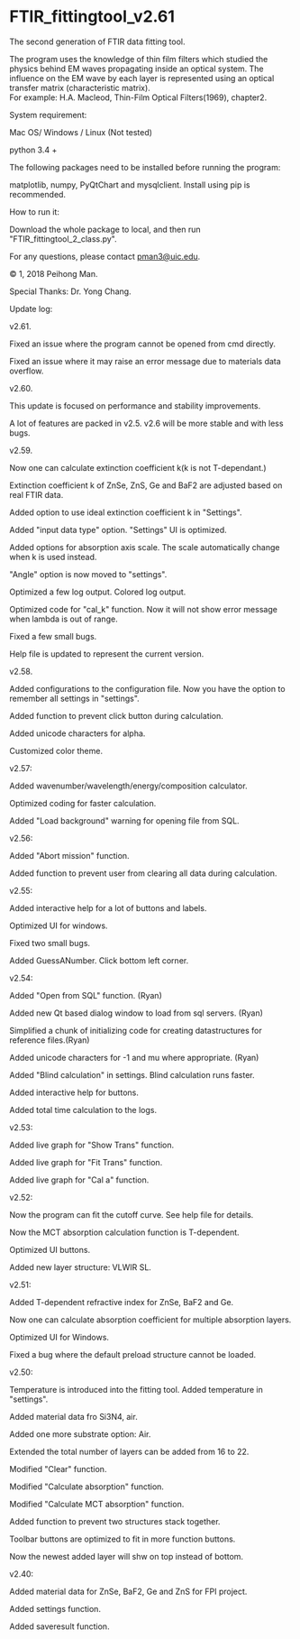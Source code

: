 # FTIR_fittingtool_v2.61
The second generation of FTIR data fitting tool. 

The program uses the knowledge of thin film filters which studied the physics behind EM waves propagating inside an optical system. 
The influence on the EM wave by each layer is represented using an optical transfer matrix (characteristic matrix).  
For example: H.A. Macleod, Thin-Film Optical Filters(1969), chapter2. 


System requirement: 

Mac OS/ Windows / Linux (Not tested)

python 3.4 +

The following packages need to be installed before running the program: 

matplotlib, numpy, PyQtChart and mysqlclient. Install using pip is recommended.  
  
  
How to run it: 

Download the whole package to local, and then run "FTIR_fittingtool_2_class.py". 


For any questions, please contact pman3@uic.edu.


© 1, 2018 Peihong Man. 


Special Thanks: Dr. Yong Chang. 


Update log: 

v2.61.

Fixed an issue where the program cannot be opened from cmd directly. 

Fixed an issue where it may raise an error message due to materials data overflow. 

v2.60.

This update is focused on performance and stability improvements. 

A lot of features are packed in v2.5. v2.6 will be more stable and with less bugs. 

v2.59.

Now one can calculate extinction coefficient k(k is not T-dependant.)

Extinction coefficient k of ZnSe, ZnS, Ge and BaF2 are adjusted based on real FTIR data. 

Added option to use ideal extinction coefficient k in "Settings". 

Added "input data type" option. "Settings" UI is optimized.

Added options for absorption axis scale. The scale automatically change when k is used instead.

"Angle" option is now moved to "settings". 

Optimized a few log output. Colored log output.

Optimized code for "cal_k" function. Now it will not show error message when lambda is out of range.

Fixed a few small bugs. 

Help file is updated to represent the current version. 
            
v2.58.

Added configurations to the configuration file. Now you have the option to remember all settings in "settings".

Added function to prevent click button during calculation. 

Added unicode characters for alpha. 

Customized color theme. 

v2.57:

Added wavenumber/wavelength/energy/composition calculator.

Optimized coding for faster calculation.

Added "Load background" warning for opening file from SQL.

v2.56:

Added "Abort mission" function. 

Added function to prevent user from clearing all data during calculation. 

v2.55:

Added interactive help for a lot of buttons and labels. 

Optimized UI for windows. 

Fixed two small bugs. 

Added GuessANumber. Click bottom left corner. 

v2.54:

Added "Open from SQL" function. (Ryan)

Added new Qt based dialog window to load from sql servers. (Ryan)

Simplified a chunk of initializing code for creating datastructures for reference files.(Ryan)
 
Added unicode characters for -1 and mu where appropriate. (Ryan)

Added "Blind calculation" in settings. Blind calculation runs faster. 

Added interactive help for buttons.

Added total time calculation to the logs. 

v2.53:

Added live graph for "Show Trans" function. 

Added live graph for "Fit Trans" function. 

Added live graph for "Cal a" function. 

v2.52:

Now the program can fit the cutoff curve. See help file for details. 

Now the MCT absorption calculation function is T-dependent. 

Optimized UI buttons. 

Added new layer structure: VLWIR SL.

v2.51:

Added T-dependent refractive index for ZnSe, BaF2 and Ge.

Now one can calculate absorption coefficient for multiple absorption layers. 

Optimized UI for Windows.

Fixed a bug where the default preload structure cannot be loaded.

v2.50:

Temperature is introduced into the fitting tool. Added temperature in "settings".

Added material data fro Si3N4, air. 

Added one more substrate option: Air. 

Extended the total number of layers can be added from 16 to 22. 

Modified "Clear" function. 

Modified "Calculate absorption" function. 

Modified "Calculate MCT absorption" function. 

Added function to prevent two structures stack together. 

Toolbar buttons are optimized to fit in more function buttons. 

Now the newest added layer will shw on top instead of bottom. 
    
v2.40:

Added material data for ZnSe, BaF2, Ge and ZnS for FPI project.

Added settings function.

Added saveresult function.


